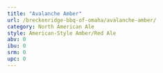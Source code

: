```yaml
---
title: "Avalanche Amber"
url: /breckenridge-bbq-of-omaha/avalanche-amber/
category: North American Ale
style: American-Style Amber/Red Ale
abv: 0
ibu: 0
srm: 0
upc: 0
---
```


